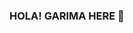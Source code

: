 ### HOLA! GARIMA HERE 👋

<!--
**garima19bajpayi/garima19bajpayi** is a ✨ _special_ ✨ repository because its `README.md` (this file) appears on your GitHub profile.

Here are some ideas to get you started:

- 🔭 I’m currently a student
- 🌱 I’m currently learning SystemVerilog(HDL)
- 🤔 I’m looking for help with Flutter Development
- 💬 Ask me about JAVA,Python,QBasic,C,C++,MySQL,MATLAB
- 📫 How to reach me:garimabajpayi19@gmail.com
- 😄 Pronouns: She/Her/Hers
- ⚡ Fun fact: Im a sucker for cleanliness XD!
-->
